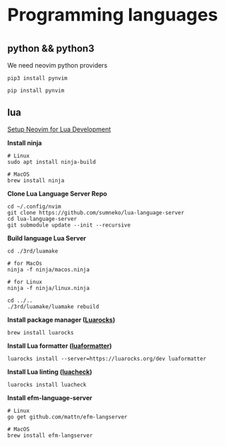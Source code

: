 <p style="font-size: 40px; font-weight: bold;">Programming languages</p>

## python && python3

We need neovim python providers

```shell
pip3 install pynvim

pip install pynvim
```

## lua

[Setup Neovim for Lua Development](https://www.chrisatmachine.com/Neovim/28-neovim-lua-development/)

**Install ninja**

```shell
# Linux
sudo apt install ninja-build

# MacOS
brew install ninja
```

**Clone Lua Language Server Repo**

```shell
cd ~/.config/nvim
git clone https://github.com/sumneko/lua-language-server
cd lua-language-server
git submodule update --init --recursive
```

**Build language Lua Server**

```shell
cd ./3rd/luamake

# for MacOs
ninja -f ninja/macos.ninja

# for Linux
ninja -f ninja/linux.ninja

cd ../..
./3rd/luamake/luamake rebuild
```

**Install package manager ([Luarocks](https://github.com/luarocks/luarocks))**

```shell
brew install luarocks
```

**Install Lua formatter ([luaformatter](https://github.com/Koihik/LuaFormatter))**

```shell
luarocks install --server=https://luarocks.org/dev luaformatter
```

**Install Lua linting ([luacheck](https://github.com/mpeterv/luacheck))**
```shell
luarocks install luacheck
```

**Install efm-language-server**

```shell
# Linux
go get github.com/mattn/efm-langserver

# MacOS
brew install efm-langserver
```

